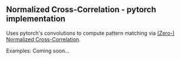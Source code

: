 Normalized Cross-Correlation - pytorch implementation
-----------------------------------------------------

Uses pytorch's convolutions to compute pattern matching via [(Zero-) Normalized Cross-Correlation](https://en.wikipedia.org/wiki/Cross-correlation#Zero-normalized_cross-correlation_(ZNCC)).

Examples:
    Coming soon...
